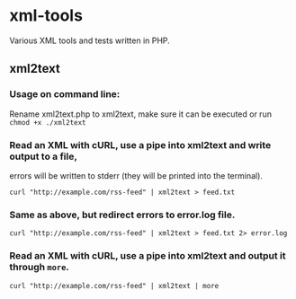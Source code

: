 # xml-tools
Various XML tools and tests written in PHP.

## xml2text
### Usage on command line:
Rename xml2text.php to xml2text, make sure it can be executed or run
`chmod +x ./xml2text`

### Read an XML with cURL, use a pipe into xml2text and write output to a file,
errors will be written to stderr (they will be printed into the terminal).

`curl "http://example.com/rss-feed" | xml2text > feed.txt`

### Same as above, but redirect errors to error.log file.
`curl "http://example.com/rss-feed" | xml2text > feed.txt 2> error.log`

### Read an XML with cURL, use a pipe into xml2text and output it through `more`.
`curl "http://example.com/rss-feed" | xml2text | more`
